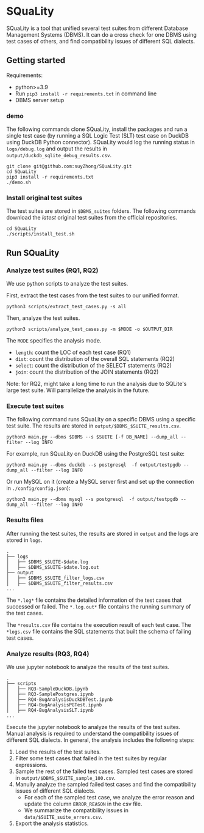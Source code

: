 # SQuaLity

SQuaLity is a tool that unified several test suites from different Database Management Systems (DBMS). It can do a cross check for one DBMS using test cases of others, and find compatibility issues of different SQL dialects.

## Getting started

Requirements:

- python>=3.9
- Run `pip3 install -r requirements.txt` in command line
- DBMS server setup

### demo

The following commands clone SQuaLity, install the packages and run a single test case (by running a SQL Logic Test (SLT) test case on DuckDB using DuckDB Python connector). SQuaLity would log the running status in `logs/debug.log` and output the results in `output/duckdb_sqlite_debug_results.csv`.

```shell
git clone git@github.com:suyZhong/SQuaLity.git
cd SQuaLity
pip3 install -r requirements.txt
./demo.sh
```

### Install original test suites

The test suites are stored in `$DBMS_suites` folders. The following commands download the *latest* original test suites from the official repositories.

```shell
cd SQuaLity
./scripts/install_test.sh
```

## Run SQuaLity

### Analyze test suites (RQ1, RQ2)

We use python scripts to analyze the test suites. 

First, extract the test cases from the test suites to our unified format.

```shell
python3 scripts/extract_test_cases.py -s all
```

Then, analyze the test suites.

```
python3 scripts/analyze_test_cases.py -m $MODE -o $OUTPUT_DIR
```

The `MODE` specifies the analysis mode.

- `length`: count the LOC of each test case (RQ1)
- `dist`: count the distribution of the overall SQL statements (RQ2)
- `select`: count the distribution of the SELECT statements (RQ2)
- `join`: count the distribution of the JOIN statements (RQ2)

Note: for RQ2, might take a long time to run the analysis due to SQLite's large test suite. Will parrallelize the analysis in the future.

### Execute test suites

The following command runs SQuaLity on a specific DBMS using a specific test suite. The results are stored in `output/$DBMS_$SUITE_results.csv`.

```shell
python3 main.py --dbms $DBMS --s $SUITE [-f DB_NAME] --dump_all --filter --log INFO
```

For example, run SQuaLity on DuckDB using the PostgreSQL test suite:

```shell
python3 main.py --dbms duckdb --s postgresql  -f output/testpgdb --dump_all --filter --log INFO
```

Or run MySQL on it (create a MySQL server first and set up the connection in `./config/config.json`):

```shell
python3 main.py --dbms mysql --s postgresql  -f output/testpgdb --dump_all --filter --log INFO
```

### Results files

After running the test suites, the results are stored in `output` and the logs are stored in `logs`. 

```
.
├── logs
│   ├── $DBMS_$SUITE-$date.log
│   ├── $DBMS_$SUITE-$date.log.out
├── output
│   ├── $DBMS_$SUITE_filter_logs.csv
│   ├── $DBMS_$SUITE_filter_results.csv
...
```

The `*.log*` file contains the detailed information of the test cases that successed or failed. The `*.log.out*` file contains the running summary of the test cases.

The `*results.csv` file contains the execution result of each test case. The `*logs.csv` file contains the SQL statements that built the schema of failing test cases.

### Analyze results (RQ3, RQ4)

We use jupyter notebook to analyze the results of the test suites. 

```shell
.
├── scripts
│   ├── RQ3-SampleDuckDB.ipynb
│   ├── RQ3-SamplePostgres.ipynb
│   ├── RQ4-BugAnalysisDuckDBTest.ipynb
│   ├── RQ4-BugAnalysisPGTest.ipynb
│   ├── RQ4-BugAnalysisSLT.ipynb
...
```

Execute the jupyter notebook to analyze the results of the test suites. Manual analysis is required to understand the compatibility issues of different SQL dialects. In general, the analysis includes the following steps:

1. Load the results of the test suites.
2. Filter some test cases that failed in the test suites by regular expressions.
3. Sample the rest of the failed test cases. Sampled test cases are stored in `output/$DBMS_$SUITE_sample_100.csv`.
4. Manully analyze the sampled failed test cases and find the compatibility issues of different SQL dialects.
    - For each of the sampled test case, we analyze the error reason and update the column `ERROR_REASON` in the csv file.
    - We summarize the compatibility issues in `data/$SUITE_suite_errors.csv`.
5. Export the analysis statistics.


